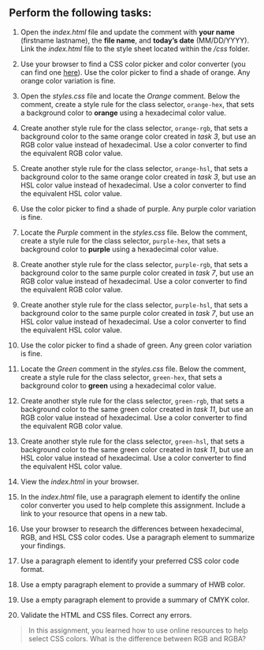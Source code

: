 ## Perform the following tasks: 

1. Open the *index.html* file and update the comment with **your name** (firstname lastname), the **file name**, and **today’s date** (MM/DD/YYYY). Link the *index.html* file to the style sheet located within the */css* folder.

2. Use your browser to find a CSS color picker and color converter (you can find one [here](https://www.w3schools.com/colors/colors_picker.asp)). Use the color picker to find a shade of orange. Any orange color variation is fine. 

3. Open the *styles.css* file and locate the *Orange* comment. Below the comment, create a style rule for the class selector, `orange-hex`, that sets a background color to **orange** using a hexadecimal color value.

4. Create another style rule for the class selector, `orange-rgb`, that sets a background color to the same orange color created in *task 3*, but use an RGB color value instead of hexadecimal. Use a color converter to find the equivalent RGB color value.

5. Create another style rule for the class selector, `orange-hsl`, that sets a background color to the same orange color created in *task 3*, but use an HSL color value instead of hexadecimal. Use a color converter to find the equivalent HSL color value. 

6. Use the color picker to find a shade of purple. Any purple color variation is fine.

7. Locate the *Purple* comment in the *styles.css* file. Below the comment, create a style rule for the class selector, `purple-hex`, that sets a background color to **purple** using a hexadecimal color value.

8. Create another style rule for the class selector, `purple-rgb`, that sets a background color to the same purple color created in *task 7*, but use an RGB color value instead of hexadecimal. Use a color converter to find the equivalent RGB color value.

9. Create another style rule for the class selector, `purple-hsl`, that sets a background color to the same purple color created in *task 7*, but use an HSL color value instead of hexadecimal. Use a color converter to find the equivalent HSL color value.

10. Use the color picker to find a shade of green. Any green color variation is fine.

11. Locate the *Green* comment in the *styles.css* file. Below the comment, create a style rule for the class selector, `green-hex`, that sets a background color to **green** using a hexadecimal color value.

12. Create another style rule for the class selector, `green-rgb`, that sets a background color to the same green color created in *task 11*, but use an RGB color value instead of hexadecimal. Use a color converter to find the equivalent RGB color value.

13. Create another style rule for the class selector, `green-hsl`, that sets a background color to the same green color created in *task 11*, but use an HSL color value instead of hexadecimal. Use a color converter to find the equivalent HSL color value.

14. View the *index.html* in your browser.

15. In the *index.html* file, use a paragraph element to identify the online color converter you used to help complete this assignment. Include a link to your resource that opens in a new tab.

16. Use your browser to research the differences between hexadecimal, RGB, and HSL CSS color codes. Use a paragraph element to summarize your findings. 

17. Use a paragraph element to identify your preferred CSS color code format. 

18. Use a empty paragraph element to provide a summary of HWB color.

19. Use a empty paragraph element to provide a summary of CMYK color.

20. Validate the HTML and CSS files. Correct any errors.

> In this assignment, you learned how to use online resources to help select CSS colors. What is the difference between RGB and RGBA? 

